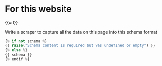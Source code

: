 # For this website 

{{url}}

Write a scraper to capture all the data on this page into this schema format 

```py
{% if not schema %}
{{ raise("Schema content is required but was undefined or empty") }}
{% else %}
{{ schema }}
{% endif %}
```

